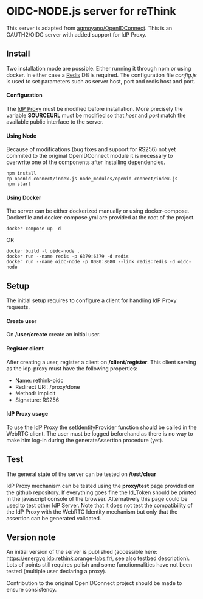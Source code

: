 # OIDC-NODE.js server for reThink

This server is adapted from [agmoyano/OpenIDConnect](https://github.com/agmoyano/OpenIDConnect). This is an OAUTH2/OIDC server with added support for IdP Proxy.

## Install
Two installation mode are possible. Either running it through npm or using docker. In either case a [Redis](redis.io) DB is required. The configuration file *config.js* is used to set parameters such as server host, port and redis host and port. 

#### Configuration
The [IdP Proxy](https://github.com/reTHINK-project/dev-IdPServer/blob/master/public/javascripts/rethink-oidc.js) must be modified before installation. More precisely the variable **SOURCEURL** must be modified so that *host* and *port* match the available public interface to the server. 

#### Using Node
Because of modifications (bug fixes and support for RS256) not yet commited to the original OpenIDConnect module it is necessary to overwrite one of the components after installing dependencies. 
```
npm install
cp openid-connect/index.js node_modules/openid-connect/index.js
npm start
```

#### Using Docker
The server can be either dockerized manually or using docker-compose. Dockerfile and docker-compose.yml are provided at the root of the project.

```
docker-compose up -d
```
OR

```
docker build -t oidc-node .  
docker run --name redis -p 6379:6379 -d redis  
docker run --name oidc-node -p 8080:8080 --link redis:redis -d oidc-node
```

## Setup
The initial setup requires to configure a client for handling IdP Proxy requests.

#### Create user
On **/user/create** create an initial user.

#### Register client
After creating a user, register a client on **/client/register**. This client serving as the idp-proxy must have the following properties:
* Name: rethink-oidc
* Redirect URI: /proxy/done
* Method: implicit
* Signature: RS256 

#### IdP Proxy usage
To use the IdP Proxy the setIdentityProvider function should be called in the WebRTC client. The user must be logged beforehand as there is no way to make him log-in during the generateAssertion procedure (yet). 

## Test
The general state of the server can be tested on **/test/clear**

IdP Proxy mechanism can be tested using the **proxy/test** page provided on the github repository. If everything goes fine the Id_Token should be printed in the javascript console of the browser. Alternatively this page could be used to test other IdP Server. Note that it does not test the compatibility of the IdP Proxy with the WebRTC Identity mechanism but only that the assertion can be generated validated.


## Version note
An initial version of the server is published (accessible here: https://energyq.idp.rethink.orange-labs.fr/, see also testbed description). Lots of points still requires polish and some functionnalities have not been tested (multiple user declaring a proxy). 

Contribution to the original OpenIDConnect project should be made to ensure consistency.
